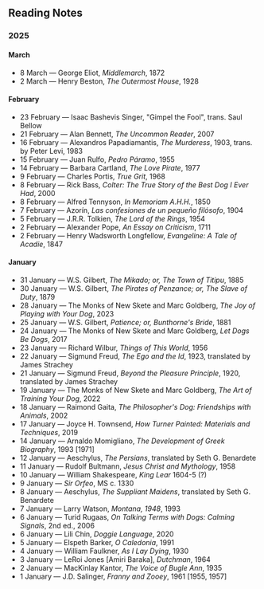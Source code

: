 ## Reading Notes

### 2025

#### March
* 8 March &mdash; George Eliot, *Middlemarch*, 1872 
* 2 March &mdash; Henry Beston, *The Outermost House*, 1928 

#### February 
* 23 February &mdash; Isaac Bashevis Singer, "Gimpel the Fool", trans. Saul Bellow
* 21 February &mdash; Alan Bennett, *The Uncommon Reader*, 2007
* 16 February &mdash; Alexandros Papadiamantis, *The Murderess*, 1903, trans. by Peter Levi, 1983 
* 15 February &mdash; Juan Rulfo, *Pedro Páramo*, 1955
* 14 February &mdash; Barbara Cartland, *The Love Pirate*, 1977 
* 9 February &mdash; Charles Portis, *True Grit*, 1968 
* 8 February &mdash; Rick Bass, *Colter: The True Story of the Best Dog I Ever Had*, 2000 
* 8 February &mdash; Alfred Tennyson, *In Memoriam A.H.H.*, 1850 
* 7 February &mdash; Azorín, *Las confesiones de un pequeño filósofo*, 1904 
* 5 February &mdash; J.R.R. Tolkien, *The Lord of the Rings*, 1954
* 2 February &mdash; Alexander Pope, *An Essay on Criticism*, 1711
* 2 February &mdash; Henry Wadsworth Longfellow, *Evangeline: A Tale of Acadie*, 1847
#### January
* 31 January &mdash; W.S. Gilbert, *The Mikado; or, The Town of Titipu*, 1885 
* 30 January &mdash; W.S. Gilbert, *The Pirates of Penzance; or, The Slave of Duty*, 1879
* 28 January &mdash; The Monks of New Skete and Marc Goldberg, *The Joy of Playing with Your Dog*, 2023
* 25 January &mdash; W.S. Gilbert, *Patience; or, Bunthorne's Bride*, 1881
* 24 January &mdash; The Monks of New Skete and Marc Goldberg, *Let Dogs Be Dogs*, 2017 
* 23 January &mdash; Richard Wilbur, *Things of This World*, 1956 
* 22 January &mdash; Sigmund Freud, *The Ego and the Id*, 1923, translated by James Strachey 
* 21 January &mdash; Sigmund Freud, *Beyond the Pleasure Principle*, 1920, translated by James Strachey
* 19 January &mdash; The Monks of New Skete and Marc Goldberg, *The Art of Training Your Dog*, 2022
* 18 January &mdash; Raimond Gaita, *The Philosopher's Dog: Friendships with Animals*, 2002 
* 17 January &mdash; Joyce H. Townsend, *How Turner Painted: Materials and Techniques*, 2019 
* 14 January &mdash; Arnaldo Momigliano, *The Development of Greek Biography*, 1993 [1971]
* 12 January &mdash; Aeschylus, *The Persians*, translated by Seth G. Benardete
* 11 January &mdash; Rudolf Bultmann, *Jesus Christ and Mythology*, 1958
* 10 January &mdash; William Shakespeare, *King Lear* 1604-5 (?)
* 9 January &mdash; *Sir Orfeo*, MS c. 1330
* 8 January &mdash; Aeschylus, *The Suppliant Maidens*, translated by Seth G. Benardete
* 7 January &mdash; Larry Watson, *Montana, 1948*, 1993
* 6 January &mdash; Turid Rugaas, *On Talking Terms with Dogs: Calming Signals*, 2nd ed., 2006
* 6 January &mdash; Lili Chin, *Doggie Language*, 2020
* 5 January &mdash; Elspeth Barker, *O Caledonia*, 1991
* 4 January &mdash; William Faulkner, *As I Lay Dying*, 1930
* 3 January &mdash; LeRoi Jones [Amiri Baraka], *Dutchman*, 1964
* 2 January &mdash; MacKinlay Kantor, *The Voice of Bugle Ann*, 1935
* 1 January &mdash; J.D. Salinger, *Franny and Zooey*, 1961 [1955, 1957] 
